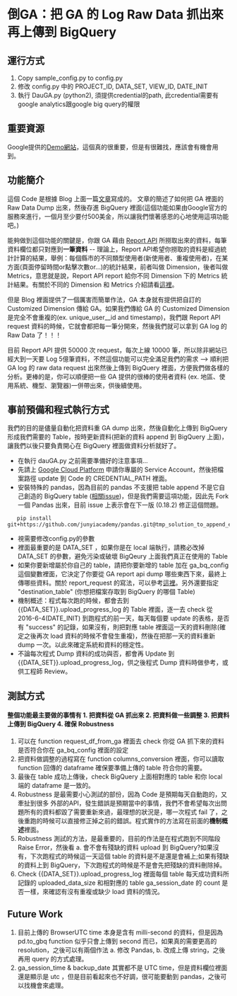 # 倒GA：把 GA 的 Log Raw Data 抓出來再上傳到 BigQuery

## 運行方式
1. Copy sample_config.py to config.py
2. 修改 config.py 中的 PROJECT_ID, DATA_SET, VIEW_ID, DATE_INIT
3. 執行 DauGA.py (python2), 須提供credential的path, 此credential需要有google analytics跟google big query的權限


## 重要資源
Google提供的[Demo網站](https://ga-dev-tools.appspot.com/dimensions-metrics-explorer/)，這個真的很重要，但是有很難找，應該會有機會用到。


## 功能簡介
這個 Code 是根據 Blog 上面一篇[文章](http://daynebatten.com/2015/07/raw-data-google-analytics/)寫成的。 
文章的簡述了如何把 GA 裡面的 Raw Data Dump 出來，然後存進 BigQuery 裡面(這個功能如果由Google官方的服務來進行，一個月至少要付500美金，所以讓我們懷著感恩的心地使用這項功能吧。)

能夠做到這個功能的關鍵是，你跟 GA 藉由 [Report API](https://developers.google.com/admin-sdk/reports/v1/reference/) 所撈取出來的資料，每筆資料欄位都只對應到<b>一筆資料</b> -- 理論上，Report API希望你撈取的資料是經過統計計算的結果，舉例：每個縣市的不同類型使用者(新使用者、重複使用者)，在某方面(頁面停留時間or點擊次數or...)的統計結果，前者叫做 Dimension，後者叫做 Metrics，意思就是說，Report API report 給你不同 Dimension 下的 Metrics 統計結果。有關於不同的 Dimension 和 Metrics 介紹請看[這裡](https://developers.google.com/analytics/devguides/reporting/core/dimsmets)。

但是 Blog 裡面提供了一個厲害而簡單作法，GA 本身就有提供把自訂的 Customized Dimension 傳給 GA。如果我們傳給 GA 的 Customized Dimension 是完全不會重複的(ex. unique_user__id and timestamp)，我們跟 Report API request 資料的時候，它就會都把每一筆分開來，然後我們就可以拿到 GA log 的 Raw Data 了！！！

目前 Report API 提供 50000 次 request，每次上線 10000 筆，所以除非網站已經大到一天要 Log 5億筆資料，不然這個功能可以完全滿足我們的需求 --> 順利把 GA log 的 raw data request 出來然後上傳到 BigQuery 裡面，方便我們做各樣的分析。更棒的是，你可以順便把一些 GA 提供的很棒的使用者資料 (ex. 地區、使用系統、機型、瀏覽器)一併帶出來，供後續使用。


## 事前預備和程式執行方式
我們的目的是儘量自動化把資料重 GA dump 出來，然後自動化上傳到 BigQuery 形成我們需要的 Table，按時更新資料(把新的資料 append 到 BigQuery 上面)，讓我們以後只要負責開心在 BigQuery 裡面做資料分析就好了。


- 在執行 dauGA.py 之前需要準備好的注意事項...
- 先請上 [Google Cloud Platform](https://console.cloud.google.com/iam-admin/serviceaccounts/project) 申請你專屬的 Service Account，然後把檔案路徑 update 到 Code 的 CREDENTIAL_PATH 裡面。
- 安裝特殊的 pandas，因為目前的 pandas 不支援把 table append 不是它自己創造的 BigQuery table ([相關issue](https://github.com/pydata/pandas/issues/13086))，但是我們需要這項功能，因此先 Fork 一個 Pandas 出來，目前 issue 上表示會在下一版 (0.18.2) 修正這個問題。

```
   pip install git+https://github.com/junyiacademy/pandas.git@tmp_solution_to_append_existed_bq_table
```

- 視需要修改config.py的參數
- 裡面最重要的是 DATA_SET ，如果你是在 local 端執行，請務必改掉 DATA_SET 的參數，避免污染或破壞 BigQeury 上面我們真正在使用的 Table
- 如果你要新增屬於你自己的 table，請把你要新增的 table 加在 ga\_bq\_config 這個變數裡面，它決定了你要從 GA report api dump 哪些東西下來，最終上傳哪些資料。關於 report\_request 的寫法，可以參考[這裡](https://developers.google.com/analytics/devguides/reporting/core/v4/rest/v4/reports/batchGet)。另外還要指定 "destination\_table" (你想把檔案存取到 BigQuery 的哪個 Table)
- 機制概述：程式每次跑的時候，都會去到 {{DATA\_SET}}.upload\_progress\_log 的 Table 裡面，逐一去 check 從 2016-6-4(DATE_INIT) 到跑程式的前一天，每天每個要 update 的表格，是否有 "success" 的記錄，如果沒有，則把對應 table 裡面這一天的資料刪除(確定之後再次 load 資料的時候不會發生重複)，然後在把那一天的資料重新 dump 一次。以此來確定系統和資料的穩定性。
- 不論每次程式 Dump 資料的成功與否，都會再 Update 到 {{DATA\_SET}}.upload\_progress\_log，供之後程式 Dump 資料時做參考，或供工程師 Review。

## 測試方式
#### 整個功能最主要做的事情有 1. 把資料從 GA 抓出來 2. 把資料做一些調整 3. 把資料上傳到 BigQuery 4. 確保 Robustness

1. 可以在 function request\_df\_from\_ga 裡面去 check 你從 GA 抓下來的資料是否符合你在 ga\_bq\_config 裡面的設定
2. 把資料做調整的過程寫在 function columns\_conversion 裡面，你可以讀取 function 回傳的 dataframe 確保要準備上傳的 table 符合你的需要。
3. 最後在 table 成功上傳後，check BigQuery 上面相對應的 table 和你 local 端的 dataframe 是一致的。
4. Robustness 是最需要小心測試的部份，因為 Code 是預期每天自動跑的，又牽扯到很多 外部的API，發生錯誤是預期當中的事情，我們不會希望每次出問題所有的資料都毀了需要重新來過，最理想的狀況是，哪一次程式 fail 了，之後重跑的時候可以直接修正掉之前的錯誤。程式實作的方法寫在前面的<b>機制概述</b>裡面。
5. Robustness 測試的方法，是最重要的，目前的作法是在程式跑到不同階段 Raise Error，然後看 a. 會不會有殘缺的資料 upload 到 BigQuery?如果沒有，下次跑程式的時候這一天這個 table 的資料是不是還是會補上;如果有殘缺的資料上到 BigQuery，下次跑程式的時候是不是會先把殘缺的資料刪除掉。
6. Check {{DATA\_SET}}.upload\_progress\_log 裡面每個 table 每天成功資料所記錄的 uploaded_data_size 和相對應的 table ga_session_date 的 count 是否一樣，來確認有沒有重複或缺少 load 資料的情況。 

## Future Work

1. 目前上傳的 BrowserUTC time 本身是含有 milli-second 的資料，但是因為 pd.to_gbq function 似乎只會上傳到 second 而已，如果真的需要更高的 resolution，之後可以有兩個作法 a. 修改 Pandas, b. 改成上傳 string，之後再用 query 的方式處理。
2. ga_session_time & backup_date 其實都不是 UTC time，但是資料欄位裡面還是顯示是 utc ，但是目前看起來也不好調，很可能要動到 pandas，之後可以找機會來處理。 
